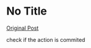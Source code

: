 # No Title

[Original Post](https://discourse.onlinedegree.iitm.ac.in/t/165959/220)

<p>check if the action is commited</p>